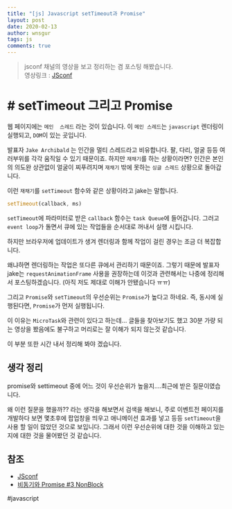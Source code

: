 ```yaml
---
title: "[js] Javascript setTimeout과 Promise"
layout: post
date: 2020-02-13
author: wnsgur
tags: js
comments: true
---
```


> jsconf 채널의 영상을 보고 정리하는 겸 포스팅 해봤습니다.  
> 영상링크 : [JSconf](https://www.youtube.com/watch?v=cCOL7MC4Pl0)

# # setTimeout 그리고 Promise 

웹 페이지에는  `메인  스레드` 라는 것이 있습니다.
이 `메인 스레드`는  `javascript` 렌더링이 실행되고, `DOM`이 있는 곳입니다.

발표자 `Jake Archibald` 는  인간을 멀티 스레드라고 비유합니다.  팔, 다리, 얼굴 등등 여러부위를 각각 움직일 수 있기 때문이죠. 하지만 `재채기`를 하는 상황이라면?
인간은 본인의 의도완 상관없이 얼굴이 찌푸려지며 `재채기` 밖에 못하는 `싱글 스레드` 상황으로 돌아갑니다.

이런 `재채기`를  `setTimeout` 함수와 같은 상황이라고 jake는 말합니다.

```js
setTimeout(callback, ms)
```

`setTimeout`에 파라미터로 받은 `callback` 함수는 `task Queue`에 들어갑니다. 그러고 `event loop`가 돌면서 큐에 있는 작업들을 순서대로 꺼내서 실행 시킵니다.

하지만 브라우저에 업데이트가 생겨 렌더링과 함께 작업이 걸린 경우는 조금 더 복잡합니다.

왜냐하면 렌더링하는 작업은 또다른 큐에서 관리하기 때문이죠. 그렇기 때문에 발표자 jake는 `requestAnimationFrame` 사용을 권장하는데 이것과 관련해서는 나중에 정리해서 포스팅하겠습니다. (아직 저도 제대로 이해가 안됐습니다 ㅠㅠ)

그리고 `Promise`와 `setTimeout`의 우선순위는 `Promise`가 높다고 하네요. 즉, 동시에 실행된다면, `Promise`가 먼저 실행됩니다.

이 이유는 `MicroTask`와 관련이 있다고 하는데… 글들을 찾아보기도 했고 30분 가량 되는 영상을 봤음에도 불구하고 머리로는 잘 이해가 되지 않는것 같습니다.

이 부분 또한 시간 내서 정리해 봐야 겠습니다.



## 생각 정리
promise와 settimeout 중에 어느 것이 우선순위가 높을지….최근에 받은 질문이였습니다.  

왜 이런 질문을 했을까?? 라는 생각을 해보면서 검색을 해보니,  주로 이벤트전 페이지를 개발하다 보면 몇초후에 팝업창을 띄우고 애니메이션 효과를 넣고 등등  `setTimeout`을 사용 할 일이 많았던 것으로 보입니다. 그래서 이런 우선순위에 대한 것을 이해하고 있는지에 대한 것을 물어봤던 것 같습니다.


## 참조
- [JSconf](https://www.youtube.com/watch?v=cCOL7MC4Pl0)
- [비동기와 Promise #3 NonBlock](https://blog.javarouka.me/2016/11/12/javascript-async-promise-3/)


#javascript
